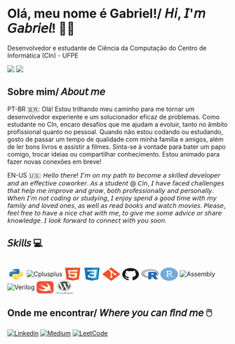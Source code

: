 

<h1 align='left'>
  Olá, meu nome é Gabriel!/ 𝘏𝘪, 𝘐'𝘮 𝘎𝘢𝘣𝘳𝘪𝘦𝘭! 👨‍💻
</h1>

<p align='left'>
  Desenvolvedor e estudante de Ciência da Computação do Centro de Informática (CIn) - UFPE
</p>

<p align='left'>
  <a href="Top"><img src="https://github-readme-stats.vercel.app/api/top-langs/?username=gabrielrochass&theme=tokyonight" width="200"></a>
  <a href="#"><img src="https://github-readme-stats.vercel.app/api?username=gabrielrochass&show_icons=true&count_private=true&theme=dark" width="350"></a>
</p>


####

<h2>Sobre mim/ 𝘈𝘣𝘰𝘶𝘵 𝘮𝘦</h2>
<p>
  PT-BR 🇧🇷: Olá! Estou trilhando meu caminho para me tornar um desenvolvedor experiente e um solucionador eficaz de problemas. Como estudante no CIn, encaro desafios que me ajudam a evoluir, tanto no âmbito profissional quanto no pessoal. Quando não estou codando ou estudando, gosto de passar um tempo de qualidade com minha família e amigos, além de ler bons livros e assistir a filmes. Sinta-se à vontade para bater um papo comigo, trocar ideias ou compartilhar conhecimento. Estou animado para fazer novas conexões em breve!
</p>
<p> EN-US 🇺🇸: 𝘏𝘦𝘭𝘭𝘰 𝘵𝘩𝘦𝘳𝘦! 𝘐’𝘮 𝘰𝘯 𝘮𝘺 𝘱𝘢𝘵𝘩 𝘵𝘰 𝘣𝘦𝘤𝘰𝘮𝘦 𝘢 𝘴𝘬𝘪𝘭𝘭𝘦𝘥 𝘥𝘦𝘷𝘦𝘭𝘰𝘱𝘦𝘳 𝘢𝘯𝘥 𝘢𝘯 𝘦𝘧𝘧𝘦𝘤𝘵𝘪𝘷𝘦 𝘤𝘰𝘸𝘰𝘳𝘬𝘦𝘳. 𝘈𝘴 𝘢 𝘴𝘵𝘶𝘥𝘦𝘯𝘵 @ 𝘊𝘪𝘯, 𝘐 𝘩𝘢𝘷𝘦 𝘧𝘢𝘤𝘦𝘥 𝘤𝘩𝘢𝘭𝘭𝘦𝘯𝘨𝘦𝘴 𝘵𝘩𝘢𝘵 𝘩𝘦𝘭𝘱 𝘮𝘦 𝘪𝘮𝘱𝘳𝘰𝘷𝘦 𝘢𝘯𝘥 𝘨𝘳𝘰𝘸, 𝘣𝘰𝘵𝘩 𝘱𝘳𝘰𝘧𝘦𝘴𝘴𝘪𝘰𝘯𝘢𝘭𝘭𝘺 𝘢𝘯𝘥 𝘱𝘦𝘳𝘴𝘰𝘯𝘢𝘭𝘭𝘺. 𝘞𝘩𝘦𝘯 𝘐’𝘮 𝘯𝘰𝘵 𝘤𝘰𝘥𝘪𝘯𝘨 𝘰𝘳 𝘴𝘵𝘶𝘥𝘺𝘪𝘯𝘨, 𝘐 𝘦𝘯𝘫𝘰𝘺 𝘴𝘱𝘦𝘯𝘥 𝘢 𝘨𝘰𝘰𝘥 𝘵𝘪𝘮𝘦 𝘸𝘪𝘵𝘩 𝘮𝘺 𝘧𝘢𝘮𝘪𝘭𝘺 𝘢𝘯𝘥 𝘭𝘰𝘷𝘦𝘥 𝘰𝘯𝘦𝘴, 𝘢𝘴 𝘸𝘦𝘭𝘭 𝘢𝘴 𝘳𝘦𝘢𝘥 𝘣𝘰𝘰𝘬𝘴 𝘢𝘯𝘥 𝘸𝘢𝘵𝘤𝘩 𝘮𝘰𝘷𝘪𝘦𝘴. 𝘗𝘭𝘦𝘢𝘴𝘦, 𝘧𝘦𝘦𝘭 𝘧𝘳𝘦𝘦 𝘵𝘰 𝘩𝘢𝘷𝘦 𝘢 𝘯𝘪𝘤𝘦 𝘤𝘩𝘢𝘵 𝘸𝘪𝘵𝘩 𝘮𝘦, 𝘵𝘰 𝘨𝘪𝘷𝘦 𝘮𝘦 𝘴𝘰𝘮𝘦 𝘢𝘥𝘷𝘪𝘤𝘦 𝘰𝘳 𝘴𝘩𝘢𝘳𝘦 𝘬𝘯𝘰𝘸𝘭𝘦𝘥𝘨𝘦. 𝘐 𝘭𝘰𝘰𝘬 𝘧𝘰𝘳𝘸𝘢𝘳𝘥 𝘵𝘰 𝘤𝘰𝘯𝘯𝘦𝘤𝘵 𝘸𝘪𝘵𝘩 𝘺𝘰𝘶 𝘴𝘰𝘰𝘯.
</p>

<h2>𝘚𝘬𝘪𝘭𝘭𝘴 💻 </h2>
<p>
  <div style="display: inline_block"><br>
  <img align="center" alt="Python" height="30" width="40" src="https://raw.githubusercontent.com/devicons/devicon/master/icons/python/python-original.svg">
  <img align="center" alt="Cplusplus" height="30" width="40" src="https://raw.githubusercontent.com/isocpp/logos/64ef037049f87ac74875dbe72695e59118b52186/cpp_logo.svg">
  <img align="center" alt="HTML" height="30" width="40" src="https://raw.githubusercontent.com/devicons/devicon/master/icons/html5/html5-original.svg">
  <img align="center" alt="CSS" height="30" width="40" src="https://raw.githubusercontent.com/devicons/devicon/master/icons/css3/css3-original.svg">
  <img align="center" alt="Git" height="30" width="40" src="https://raw.githubusercontent.com/devicons/devicon/55609aa5bd817ff167afce0d965585c92040787a/icons/git/git-original.svg">
  <img align="center" alt="GitHub" height="30" width="40" src="https://raw.githubusercontent.com/devicons/devicon/55609aa5bd817ff167afce0d965585c92040787a/icons/github/github-original.svg">
  <img align="center" alt="R" height="30" width="40" src="https://raw.githubusercontent.com/devicons/devicon/55609aa5bd817ff167afce0d965585c92040787a/icons/r/r-original.svg">
  <img align="center" alt="RStudio" height="30" width="40" src="https://raw.githubusercontent.com/devicons/devicon/55609aa5bd817ff167afce0d965585c92040787a/icons/rstudio/rstudio-original.svg">
  <img align="center" alt="Assembly" height="30" width="40" src="https://www.svgrepo.com/show/373445/assembly.svg">
  <img align="center" alt="Verilog" height="30" width="40" src="https://encrypted-tbn0.gstatic.com/images?q=tbn:ANd9GcSdf3RJ-vlssN37alO5L2nwaG0U2FbrjWAQyDnxxuAK0Bfj_1W2_bejBTVthfxivMzMfi8&usqp=CAU">
  <img align="center" alt="Swift" height="30" width="40" src="https://raw.githubusercontent.com/devicons/devicon/55609aa5bd817ff167afce0d965585c92040787a/icons/swift/swift-original.svg">
  <img align="center" alt="Wordpress" height="30" width="40" src="https://raw.githubusercontent.com/devicons/devicon/55609aa5bd817ff167afce0d965585c92040787a/icons/wordpress/wordpress-original.svg">
</div>
</p>
<h2>Onde me encontrar/ 𝘞𝘩𝘦𝘳𝘦 𝘺𝘰𝘶 𝘤𝘢𝘯 𝘧𝘪𝘯𝘥 𝘮𝘦 🖱️</h2>
</a> <a href="https://www.linkedin.com/in/gabrielrochass/" target="_blank"><img alt="Linkedin" src="https://img.shields.io/badge/linkedin-46a2f1.svg?&style=for-the-badge&logo=linkedin&logoColor=white" /></a> <a href="https://medium.com/@grss_74794" target="_blank"><img alt="Medium" src="https://img.shields.io/badge/medium-46a2f1.svg?&style=for-the-badge&logo=medium&logoColor=gray&color=black" /></a> <a href="https://leetcode.com/user4380lm/" target="_blank"><img alt="LeetCode" src="https://img.shields.io/badge/leetcode-46a2f1.svg?&style=for-the-badge&logo=leetcode&logoColor=yellow&color=gray" /></a>
</p>



